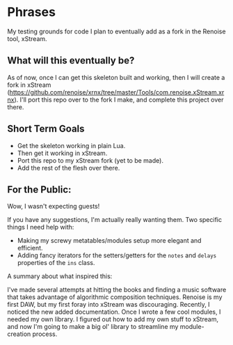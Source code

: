 # Phrases
My testing grounds for code I plan to eventually add as a fork in the Renoise tool, xStream.


## What will this eventually be?
As of now, once I can get this skeleton built and working, then I will create a fork in xStream 
(https://github.com/renoise/xrnx/tree/master/Tools/com.renoise.xStream.xrnx). 
I'll port this repo over to the fork I make, and complete this project over there.


## Short Term Goals
 - Get the skeleton working in plain Lua.
 - Then get it working in xStream.
 - Port this repo to my xStream fork (yet to be made).
 - Add the rest of the flesh over there. 


## For the Public:
Wow, I wasn't expecting guests! 

If you have any suggestions, I'm actually really wanting them. Two specific things I need help with: 
 - Making my screwy metatables/modules setup more elegant and efficient.
 - Adding fancy iterators for the setters/getters for the `notes` and `delays` properties of the `ins` class.

A summary about what inspired this: 

I've made several attempts at hitting the books and finding a music software that takes advantage of algorithmic composition techniques. Renoise is my first DAW, but my first foray into xStream was discouraging. Recently, I noticed the new added documentation. Once I wrote a few cool modules, I needed my own library. I figured out how to add my own stuff to xStream, and now I'm going to make a big ol' library to streamline my module-creation process.



